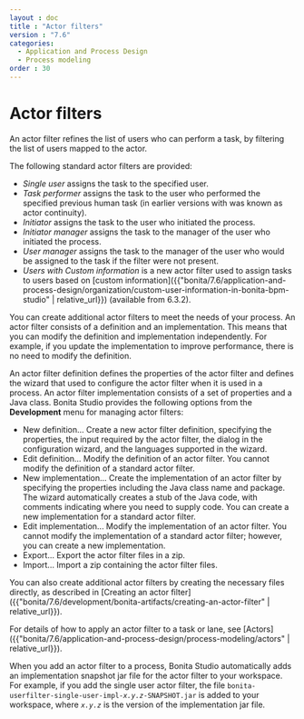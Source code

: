```yaml
---
layout : doc
title : "Actor filters"
version : "7.6"
categories:
  - Application and Process Design
  - Process modeling
order : 30
---
```

# Actor filters

An actor filter refines the list of users who can perform a task, by filtering the list of users mapped to the actor.

The following standard actor filters are provided:

* _Single user_ assigns the task to the specified user.
* _Task performer_ assigns the task to the user who performed the specified previous human task (in earlier versions with was known as actor continuity).
* _Initiator_ assigns the task to the user who initiated the process.
* _Initiator manager_ assigns the task to the manager of the user who initiated the process.
* _User manager_ assigns the task to the manager of the user who would be assigned to the task if the filter were not present.
* _Users with Custom information_ is a new actor filter used to assign tasks to users based on [custom information]({{"bonita/7.6/application-and-process-design/organization/custom-user-information-in-bonita-bpm-studio" | relative_url}}) (available from 6.3.2).

You can create additional actor filters to meet the needs of your process. An actor filter consists of a definition and an implementation. This means that you can modify the definition and implementation independently. For example, if you update the implementation to improve performance, there is no need to modify the definition.

An actor filter definition defines the properties of the actor filter and defines the wizard that used to configure the actor filter when it is used in a process. An actor filter implementation consists of a set of properties and a Java class. Bonita Studio provides the following options from the **Development** menu for managing actor filters:

* New definition... Create a new actor filter definition, specifying the properties, the input required by the actor filter, the dialog in the configuration wizard, and the languages supported in the wizard.
* Edit definition... Modify the definition of an actor filter. You cannot modify the definition of a standard actor filter.
* New implementation... Create the implementation of an actor filter by specifying the properties including the Java class name and package. The wizard automatically creates a stub of the Java code, with comments indicating where you need to supply code. You can create a new implementation for a standard actor filter.
* Edit implementation... Modify the implementation of an actor filter. You cannot modify the implementation of a standard actor filter; however, you can create a new implementation.
* Export... Export the actor filter files in a zip.
* Import... Import a zip containing the actor filter files.

You can also create additional actor filters by creating the necessary files directly, as described in [Creating an actor filter]({{"bonita/7.6/development/bonita-artifacts/creating-an-actor-filter" | relative_url}}).

For details of how to apply an actor filter to a task or lane, see [Actors]({{"bonita/7.6/application-and-process-design/process-modeling/actors" | relative_url}}).

When you add an actor filter to a process, Bonita Studio automatically adds an implementation snapshot jar file for the actor filter to your workspace. For example, if you add the single user actor filter, the file `bonita-userfilter-single-user-impl-`_`x.y.z`_`-SNAPSHOT.jar` is added to your workspace, where _`x.y.z`_ is the version of the implementation jar file.
